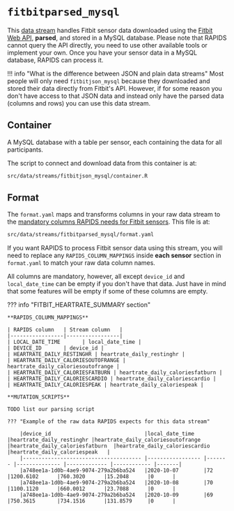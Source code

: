 # `fitbitparsed_mysql`
This [data stream](../../datastreams/data-streams-introduction) handles Fitbit sensor data downloaded using the [Fitbit Web API](https://dev.fitbit.com/build/reference/web-api/), **parsed**, and stored in a MySQL database. Please note that RAPIDS cannot query the API directly, you need to use other available tools or implement your own. Once you have your sensor data in a MySQL database, RAPIDS can process it.

!!! info "What is the difference between JSON and plain data streams"
    Most people will only need `fitbitjson_mysql` because they downloaded and stored their data directly from Fitbit's API. However, if for some reason you don't have access to that JSON data and instead only have the parsed data (columns and rows) you can use this data stream.

## Container
A MySQL database with a table per sensor, each containing the data for all participants.

The script to connect and download data from this container is at:
```bash
src/data/streams/fitbitjson_mysql/container.R
```

## Format

The `format.yaml` maps and transforms columns in your raw data stream to the [mandatory columns RAPIDS needs for Fitbit sensors](../mandatory-fitbit-format). This file is at:

```bash
src/data/streams/fitbitparsed_mysql/format.yaml
```

If you want RAPIDS to process Fitbit sensor data using this stream, you will need to replace any `RAPIDS_COLUMN_MAPPINGS` inside **each sensor** section in  `format.yaml` to match your raw data column names. 

All columns are mandatory, however, all except `device_id` and `local_date_time` can be empty if you don't have that data. Just have in mind that some features will be empty if some of these columns are empty.

??? info "FITBIT_HEARTRATE_SUMMARY section"

    
    **RAPIDS_COLUMN_MAPPINGS**

    | RAPIDS column   | Stream column   |
    |-----------------|-----------------|
    | LOCAL_DATE_TIME       | local_date_time |
    | DEVICE_ID       | device_id |
    | HEARTRATE_DAILY_RESTINGHR | heartrate_daily_restinghr |
    | HEARTRATE_DAILY_CALORIESOUTOFRANGE | heartrate_daily_caloriesoutofrange |
    | HEARTRATE_DAILY_CALORIESFATBURN | heartrate_daily_caloriesfatburn |
    | HEARTRATE_DAILY_CALORIESCARDIO | heartrate_daily_caloriescardio |
    | HEARTRATE_DAILY_CALORIESPEAK | heartrate_daily_caloriespeak |

    **MUTATION_SCRIPTS**

    TODO list our parsing script

    ??? "Example of the raw data RAPIDS expects for this data stream"

        |device_id                              |local_date_time   |heartrate_daily_restinghr |heartrate_daily_caloriesoutofrange  |heartrate_daily_caloriesfatburn  |heartrate_daily_caloriescardio  |heartrate_daily_caloriespeak   |
        |-------------------------------------- |----------------- |------- |-------------- |------------- |------------ |-------|
        |a748ee1a-1d0b-4ae9-9074-279a2b6ba524   |2020-10-07        |72      |1200.6102      |760.3020      |15.2048      |0      |
        |a748ee1a-1d0b-4ae9-9074-279a2b6ba524   |2020-10-08        |70      |1100.1120      |660.0012      |23.7088      |0      |
        |a748ee1a-1d0b-4ae9-9074-279a2b6ba524   |2020-10-09        |69      |750.3615       |734.1516      |131.8579     |0      |
